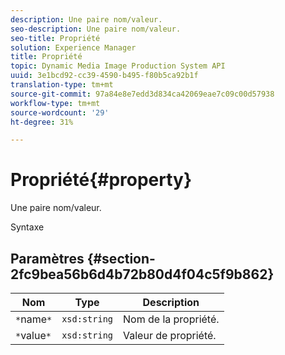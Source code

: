 ```yaml
---
description: Une paire nom/valeur.
seo-description: Une paire nom/valeur.
seo-title: Propriété
solution: Experience Manager
title: Propriété
topic: Dynamic Media Image Production System API
uuid: 3e1bcd92-cc39-4590-b495-f80b5ca92b1f
translation-type: tm+mt
source-git-commit: 97a84e8e7edd3d834ca42069eae7c09c00d57938
workflow-type: tm+mt
source-wordcount: '29'
ht-degree: 31%

---
```



# Propriété{#property}

Une paire nom/valeur.

Syntaxe

## Paramètres {#section-2fc9bea56b6d4b72b80d4f04c5f9b862}

| Nom | Type | Description |
|---|---|---|
| `*`name`*` | `xsd:string` | Nom de la propriété. |
| `*`value`*` | `xsd:string` | Valeur de propriété. |

